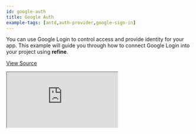 ```yaml
---
id: google-auth
title: Google Auth
example-tags: [antd,auth-provider,google-sign-in]
---
```


You can use Google Login to control access and provide identity for your app. This example will guide you through how to connect Google Login into your project using **refine**.

[View Source](https://github.com/refinedev/refine/tree/master/examples/auth-google-login)

<iframe loading="lazy" src="https://stackblitz.com/github/refinedev/refine/tree/master/examples/auth-google-login?embed=1&view=preview&theme=dark&preset=node&ctl=1"
    style={{width: "100%", height:"80vh", border: "0px", borderRadius: "8px", overflow:"hidden"}}
    title="refine-google-login-example"
></iframe>